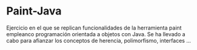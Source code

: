 # Paint-Java

Ejercicio en el que se replican funcionalidades de la herramienta paint empleanco programación orientada a objetos con Java.
Se ha llevado a cabo para afianzar los conceptos de herencia, polimorfismo, interfaces ...

